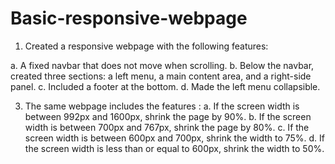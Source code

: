 # Basic-responsive-webpage
1. Created a responsive webpage with the following features:
   
a. A fixed navbar that does not move when scrolling.
b. Below the navbar, created three sections: a left menu, a main content area, and a right-side panel.
c. Included a footer at the bottom.
d. Made the left menu collapsible.

3. The same webpage includes the features :
a. If the screen width is between 992px and 1600px, shrink the page by 90%.
b. If the screen width is between 700px and 767px, shrink the page by 80%.
c. If the screen width is between 600px and 700px, shrink the width to 75%.
d. If the screen width is less than or equal to 600px, shrink the width to 50%.
